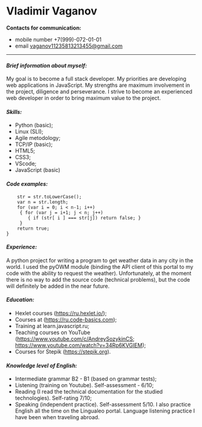 # Vladimir Vaganov                    

__Contacts for communication:__           

- mobile number +7(999)-072-01-01
- email vaganov11235813213455@gmail.com
-----

#### **_Brief information about myself:_**
My goal is to become a full stack developer. My priorities are developing web applications in JavaScript. My strengths are maximum involvement in the project, diligence and perseverance. I strive to become an experienced web developer in order to bring maximum value to the project.


#### **_Skills:_**

- Python (basic);
- Linux (SLI);
- Agile metodology;
- TCP/IP (basic);
- HTML5;
- CSS3;
- VScode;
- JavaScript (basic)

#### **_Code examples:_**
```function isIsogram(str){  
    str = str.toLowerCase();
    var n = str.length;
    for (var i = 0; i < n-1; i++)
     { for (var j = i+1; j < n; j++)
        { if (str[ i ] === str[j]) return false; }
     }
    return true;
}
```

#### **_Experience:_**
A python project for writing a program to get weather data in any city in the world. I used the pyOWM module (binding the API client of this portal to my code with the ability to request the weather). Unfortunately, at the moment there is no way to add the source code (technical problems), but the code will definitely be added in the near future.

#### **_Education:_**

- Hexlet courses (https://ru.hexlet.io/);
- Courses at (https://ru.code-basics.com);
- Training at learn.javascript.ru;
- Teaching courses on YouTube (https://www.youtube.com/c/AndreySozykinCS; https://www.youtube.com/watch?v=34Rp6KVGIEM);
- Courses for Stepik (https://stepik.org).

#### **_Knowledge level of English:_**

- Intermediate grammar B2 - B1 (based on grammar tests);
- Listening (training on Youtube). Self-assessment - 6/10;
- Reading (I read the technical documentation for the studied technologies). Self-rating 7/10;
- Speaking (independent practice). Self-assessment 5/10.
  I also practice English all the time on the Lingualeo portal. Language listening practice I have been when traveling abroad.
